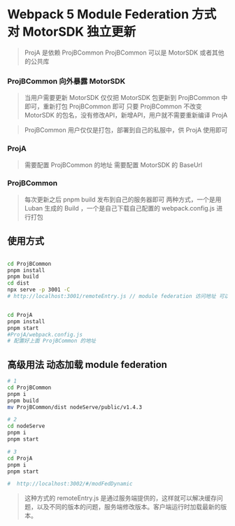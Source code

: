 # Webpack 5 Module Federation 方式对 MotorSDK 独立更新


> ProjA 是依赖 ProjBCommon
> ProjBCommon 可以是 MotorSDK 或者其他的公共库
### ProjBCommon 向外暴露 MotorSDK 
> 当用户需要更新 MotorSDK 仅仅把 MotorSDK 包更新到 ProjBCommon 中即可，重新打包 ProjBCommon 即可
> 只要 ProjBCommon 不改变 MotorSDK 的包名，没有修改API，新增API，用户就不需要重新编译 ProjA

> ProjBCommon 用户仅仅是打包，部署到自己的私服中，供 ProjA 使用即可 


### ProjA 
> 需要配置 ProjBCommon 的地址
> 需要配置 MotorSDK 的 BaseUrl 
>

### ProjBCommon 
> 每次更新之后 pnpm build 发布到自己的服务器即可
> 两种方式，一个是用 Luban 生成的 Build ，一个是自己下载自己配置的 webpack.config.js 进行打包




## 使用方式

```bash

cd ProjBCommon
pnpm install 
pnpm build
cd dist
npx serve -p 3001 -C
# http://localhost:3001/remoteEntry.js // module federation 访问地址 可以随意部署到服务器的任意目录下,只要能访问到即可


cd ProjA
pnpm install
pnpm start
#ProjA/webpack.config.js
# 配置好上面 ProjBCommon 的地址

```



## 高级用法 动态加载 module federation 

```bash
# 1
cd ProjBCommon
pnpm i
pnpm build
mv ProjBCommon/dist nodeServe/public/v1.4.3

# 2
cd nodeServe
pnpm i 
pnpm start

# 3
cd ProjA
pnpm i 
pnpm start

#  http://localhost:3002/#/modFedDynamic
```

> 这种方式的 remoteEntry.js 是通过服务端提供的，这样就可以解决缓存问题，以及不同的版本的问题，服务端修改版本。客户端运行时加载最新的版本。

